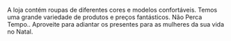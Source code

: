 A loja contém roupas de diferentes cores e modelos confortáveis. Temos uma grande variedade de produtos e preços fantásticos. Não Perca Tempo.. Aproveite para adiantar os presentes para as mulheres da sua vida no Natal.
